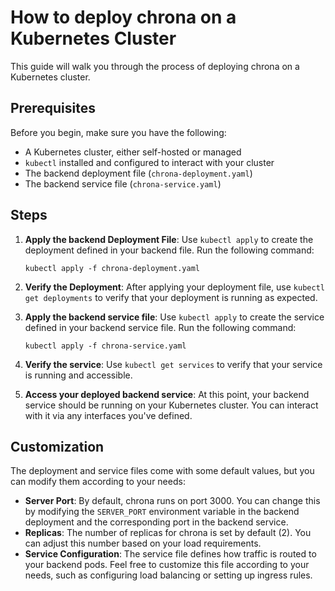 # How to deploy chrona on a Kubernetes Cluster

This guide will walk you through the process of deploying chrona on a Kubernetes cluster.

## Prerequisites

Before you begin, make sure you have the following:

-   A Kubernetes cluster, either self-hosted or managed
-   `kubectl` installed and configured to interact with your cluster
-   The backend deployment file (`chrona-deployment.yaml`)
-   The backend service file (`chrona-service.yaml`)

## Steps

1. **Apply the backend Deployment File**: Use `kubectl apply` to create the deployment defined in your backend file. Run the following command:
    ```
    kubectl apply -f chrona-deployment.yaml
    ```
2. **Verify the Deployment**: After applying your deployment file, use `kubectl get deployments` to verify that your deployment is running as expected.

3. **Apply the backend service file**: Use `kubectl apply` to create the service defined in your backend service file. Run the following command:
    ```
    kubectl apply -f chrona-service.yaml
    ```
4. **Verify the service**: Use `kubectl get services` to verify that your service is running and accessible.

5. **Access your deployed backend service**: At this point, your backend service should be running on your Kubernetes cluster. You can interact with it via any interfaces you've defined.

## Customization

The deployment and service files come with some default values, but you can modify them according to your needs:

-   **Server Port**: By default, chrona runs on port 3000. You can change this by modifying the `SERVER_PORT` environment variable in the backend deployment and the corresponding port in the backend service.
-   **Replicas**: The number of replicas for chrona is set by default (2). You can adjust this number based on your load requirements.
-   **Service Configuration**: The service file defines how traffic is routed to your backend pods. Feel free to customize this file according to your needs, such as configuring load balancing or setting up ingress rules.
